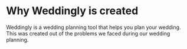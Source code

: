 # Why Weddingly is created
Weddingly is a wedding planning tool that helps you plan your wedding. This was created out of the problems we faced during our wedding planning.
